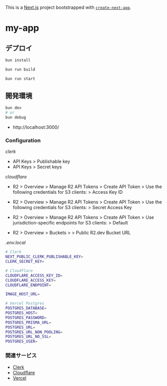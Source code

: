 This is a [Next.js](https://nextjs.org/) project bootstrapped with [`create-next-app`](https://github.com/vercel/next.js/tree/canary/packages/create-next-app).

# my-app

## デプロイ

```sh
bun install

bun run build

bun run start
```

## 開発環境

```sh
bun dev
# or
bun debug
```

- http://localhost:3000/

### Configuration

_clerk_

- API Keys > Publishable key
- API Keys > Secret keys

_cloudflare_

- R2 > Overview > Manage R2 API Tokens > Create API Token > Use the following credentials for S3 clients: > Access Key ID
- R2 > Overview > Manage R2 API Tokens > Create API Token > Use the following credentials for S3 clients: > Secret Access Key
- R2 > Overview > Manage R2 API Tokens > Create API Token > Use jurisdiction-specific endpoints for S3 clients: > Default

- R2 > Overview > Buckets > <YOUR-BUCKET> > Public R2.dev Bucket URL

_.env.local_

```sh
# Clerk
NEXT_PUBLIC_CLERK_PUBLISHABLE_KEY=
CLERK_SECRET_KEY=

# Cloudflare
CLOUDFLARE_ACCESS_KEY_ID=
CLOUDFLARE_ACCESS_KEY=
CLOUDFLARE_ENDPOINT=

IMAGE_HOST_URL=

# Vercel Postgres
POSTGRES_DATABASE=
POSTGRES_HOST=
POSTGRES_PASSWORD=
POSTGRES_PRISMA_URL=
POSTGRES_URL=
POSTGRES_URL_NON_POOLING=
POSTGRES_URL_NO_SSL=
POSTGRES_USER=
```

### 関連サービス

- [Clerk](https://clerk.com/)
- [Cloudflare](https://www.cloudflare.com/)
- [Vercel](https://vercel.com/)

